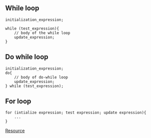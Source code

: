 ## While loop

```
initialization_expression;

while (test_expression){
    // body of the while loop
    update_expression;
}
```

## Do while loop

```
initialization_expression;
do{
    // body of do-while loop
    update_expression;
} while (test_expression);
```
 
## For loop

```
for (intialize expression; test expression; update expression){
    ...
}
```

[Resource](https://www.geeksforgeeks.org/c-loops/)